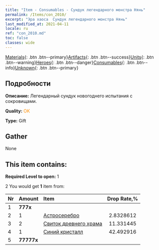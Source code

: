 ```yaml
---
title: "Item - Consumables - Сундук легендарного монстра Нянь"
permalink: /Items/con_2010/
excerpt: "Эра хаоса  Сундук легендарного монстра Нянь"
last_modified_at: 2021-04-11
locale: ru
ref: "con_2010.md"
toc: false
classes: wide
---
```

 [Materials](/ru/Items/){: .btn .btn--primary}[Artifacts](/ru/Items/Artifacts/){: .btn .btn--success}[Units](/ru/Items/Units/){: .btn .btn--warning}[Heroes](/ru/Items/Heroes/){: .btn .btn--danger}[Consumables](/ru/Items/Consumables/){: .btn .btn--info}[Unknown](/ru/Items/Unknown/){: .btn .btn--primary}

## Подробности
 **Описание:** Легендарный сундук новогоднего испытания с сокровищами.

 **Quality:** <span style="color: #FF8C00">OK</span>

 **Type:** Gift

## Gather

  None

## This item contains:

 **Required Level to open:** 1

 2 You would get **1** item  from:

  | Nr | Amount |     Item    | Drop Rate,% |
  |:---|:-------|:------------|:---------:|
  | 1 |  **777x** | <i class="fas fa-gem"/> |  | 0.84985834 | 
  | 2 | 1 | [Астросеребро](/ru/Items/con_969/) | 2.8328612 | 
  | 3 | 2 | [Свиток древнего храма](/ru/Items/con_697/) | 11.331445 | 
  | 4 | 1 | [Синий кристалл](/ru/Items/con_716/) | 42.492916 | 
  | 5 |  **77777x** | <i class="fas fa-coins"/> |  | 42.492916 | 
